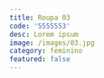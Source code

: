 ```yaml
---
title: Roupa 03
code: '5555553'
desc: Lorem ipsum
image: /images/03.jpg
category: feminino
featured: false
---
```

